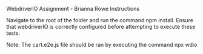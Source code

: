 WebdriverIO Assignment - Brianna Rowe
Instructions

Navigate to the root of the folder and run the command npm install.
Ensure that webdriverIO is correctly configured before attempting to execute these tests.

Note: The cart.e2e.js file should be ran by executing the command npx wdio
